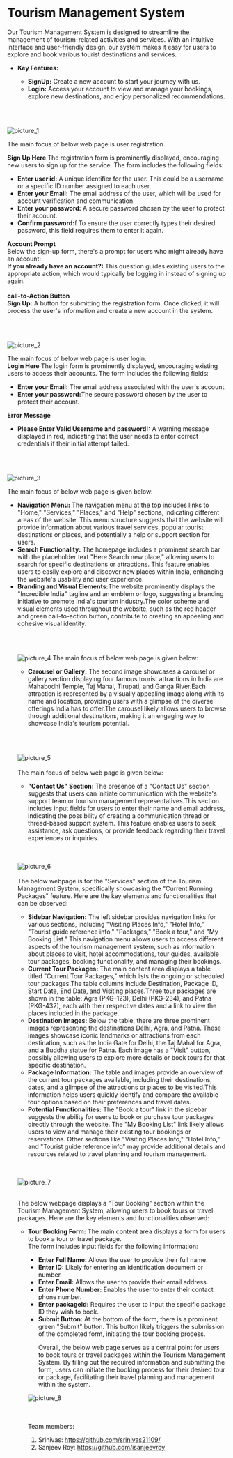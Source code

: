 # Tourism Management System

Our Tourism Management System is designed to streamline the management of tourism-related activities and services. With an intuitive interface and user-friendly design, our system makes
it easy for users to explore and book various tourist destinations and services.
<ul>
<li><b>Key Features:</b></li>
  <ul>
<li><b>SignUp:</b> Create a new account to start your journey with us.</li>
<li><b>Login:</b> Access your account to view and manage your bookings, explore new destinations, and enjoy personalized recommendations.</li>
  </ul>
</ul>
<br></br>

![picture_1](https://github.com/srinivas21109/Tourism-Management-System/assets/119849011/32690c5f-a526-484a-90af-dc4b26bb75d7)

 The main focus of below web page is user registration.

**Sign Up Here**
The registration form is prominently displayed, encouraging new users to sign up for the service. The form includes the following fields:
<ul>
<li><b>Enter user id:</b> A unique identifier for the user. This could be a username or a specific ID number assigned to each user.</li>
<li><b>Enter your Email:</b> The email address of the user, which will be used for account verification and communication.</li>
<li><b>Enter your password:</b> A secure password chosen by the user to protect their account.</li>
<li><b>Confirm password:</b>f To ensure the user correctly types their desired password, this field requires them to enter it again.</li>
</ul>

**Account Prompt** <br>
Below the sign-up form, there's a prompt for users who might already have an account:<br>
<b>If you already have an account?:</b> This question guides existing users to the appropriate action, which would typically be logging in instead of signing up again.
<br></br>
**call-to-Action Button** <br>
<b>Sign Up:</b> A button for submitting the registration form. Once clicked, it will process the user's information and create a new account in the system.

<br></br>

![picture_2](https://github.com/srinivas21109/Tourism-Management-System/assets/119849011/dfe94322-2697-4d07-b193-5fbe6b242010)

 The main focus of below web page is user login.<br>
**Login Here**
The login form is prominently displayed, encouraging existing users to access their accounts. The form includes the following fields:
<ul>
<li><b>Enter your Email:</b> The email address associated with the user's account.</li>
<li><b>Enter your password:</b>The secure password chosen by the user to protect their account.</li>
</ul>

**Error Message**
<ul>
<li><b>Please Enter Valid Username and password!:</b> A warning message displayed in red, indicating that the user needs to enter correct credentials if their initial attempt failed.</li>
</ul>

<br></br>

![picture_3](https://github.com/srinivas21109/Tourism-Management-System/assets/119849011/c1b9ee7e-9baa-4734-a017-e4539e6dcd08)

The main focus of below web page is given below:
 
<ul>
  
<li><b>Navigation Menu:</b>
The navigation menu at the top includes links to "Home," "Services," "Places," and "Help" sections, indicating different areas of the website. This menu structure suggests that the website will provide information about various travel services, popular tourist destinations or places, and potentially a help or support section for users.</li>

<li><b>Search Functionality:</b>
The homepage includes a prominent search bar with the placeholder text "Here Search new place," allowing users to search for specific destinations or attractions. This feature enables users to easily explore and discover new places within India, enhancing the website's usability and user experience.</li>

<li><b>Branding and Visual Elements:</b>The website prominently displays the "Incredible India" tagline and an emblem or logo, suggesting a branding initiative to promote India's tourism industry.The color scheme and visual elements used throughout the website, such as the red header and green call-to-action button, contribute to creating an appealing and cohesive visual identity.</li>

<br></br>

![picture_4](https://github.com/srinivas21109/Tourism-Management-System/assets/119849011/376d3c5b-0406-4b85-989e-9abfefb63c05)
 The main focus of below web page is given below:
<ul>
<li><b>Carousel or Gallery:</b>
The second image showcases a carousel or gallery section displaying four famous tourist attractions in India are Mahabodhi Temple, Taj Mahal, Tirupati, and Ganga River.Each attraction is represented by a visually appealing image along with its name and location, providing users with a glimpse of the diverse offerings India has to offer.The carousel likely allows users to browse through additional destinations, making it an engaging way to showcase India's tourism potential.</li>
</ul>

<br></br>

![picture_5](https://github.com/srinivas21109/Tourism-Management-System/assets/119849011/32954f4f-6e72-424b-ab69-0b3c4c57db3f)
<br></br>
 The main focus of below web page is given below:

<ul>
  <li><b>"Contact Us" Section:</b>
The presence of a "Contact Us" section suggests that users can initiate communication with the website's support team or tourism management representatives.This section includes input fields for users to enter their name and email address, indicating the possibility of creating a communication thread or thread-based support system. This feature enables users to seek assistance, ask questions, or provide feedback regarding their travel experiences or inquiries.</li>
</ul>
<br></br>

![picture_6](https://github.com/srinivas21109/Tourism-Management-System/assets/119849011/1cf9de93-512f-4b0d-8dfb-9a9fee8e9580)
<br></br>
The below webpage is for the "Services" section of the Tourism Management System, specifically showcasing the "Current Running Packages" feature. Here are the key elements and functionalities that can be observed:

<ul>
<li><b>Sidebar Navigation:</b>
The left sidebar provides navigation links for various sections, including "Visiting Places Info," "Hotel Info," "Tourist guide reference info," "Packages," "Book a tour," and "My Booking List." This navigation menu allows users to access different aspects of the tourism management system, such as information about places to visit, hotel accommodations, tour guides, available tour packages, booking functionality, and managing their bookings.</li>

<li><b>Current Tour Packages:</b>
The main content area displays a table titled "Current Tour Packages," which lists the ongoing or scheduled tour packages.The table columns include Destination, Package ID, Start Date, End Date, and Visiting places.Three tour packages are shown in the table: Agra (PKG-123), Delhi (PKG-234), and Patna (PKG-432), each with their respective dates and a link to view the places included in the package.</li>

<li><b>Destination Images:</b> Below the table, there are three prominent images representing the destinations Delhi, Agra, and Patna. These images showcase iconic landmarks or attractions from each destination, such as the India Gate for Delhi, the Taj Mahal for Agra, and a Buddha statue for Patna. Each image has a "Visit" button, possibly allowing users to explore more details or book tours for that specific destination. </li>

<li><b>Package Information:</b>
The table and images provide an overview of the current tour packages available, including their destinations, dates, and a glimpse of the attractions or places to be visited.This information helps users quickly identify and compare the available tour options based on their preferences and travel dates.</li>

<li><b>Potential Functionalities:</b> The "Book a tour" link in the sidebar suggests the ability for users to book or purchase tour packages directly through the website. The "My Booking List" link likely allows users to view and manage their existing tour bookings or reservations. Other sections like "Visiting Places Info," "Hotel Info," and "Tourist guide reference info" may provide additional details and resources related to travel planning and tourism management.</li>

</ul>


<br></br>
![picture_7](https://github.com/srinivas21109/Tourism-Management-System/assets/119849011/0a94198b-ed28-4170-8272-39ca9dc86714)
<br></br>

The below webpage displays a "Tour Booking" section within the Tourism Management System, allowing users to book tours or travel packages. Here are the key elements and functionalities observed:
<ul>
<li><b>Tour Booking Form:</b> The main content area displays a form for users to book a tour or travel package.</li>
The form includes input fields for the following information:
<ul>
  
<li><b>Enter Full Name:</b> Allows the user to provide their full name.</li>
<li><b>Enter ID:</b> Likely for entering an identification document or number.</li>
<li><b>Enter Email:</b> Allows the user to provide their email address.</li>
<li><b>Enter Phone Number:</b> Enables the user to enter their contact phone number.</li>
<li><b>Enter packageId:</b> Requires the user to input the specific package ID they wish to book.</li>
<li><b>Submit Button:</b> At the bottom of the form, there is a prominent green "Submit" button. This button likely triggers the submission of the completed form, initiating the tour booking process.</li>

Overall, the below web page serves as a central point for users to book tours or travel packages within the Tourism Management System. By filling out the required information and submitting the form, users can initiate the booking process for their desired tour or package, facilitating their travel planning and management within the system.
</ul>

![picture_8](https://github.com/srinivas21109/Tourism-Management-System/assets/119849011/2d6c5146-04be-4391-b9eb-6505c994d215)

<br></br>
Team members:
1. Srinivas: https://github.com/srinivas21109/
2. Sanjeev Roy: https://github.com/isanjeevroy
